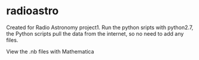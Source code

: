 # radioastro
Created for Radio Astronomy project1.
Run the python sripts with python2.7, the Python scripts pull the data from
the internet, so no need to add any files.

View the .nb files with Mathematica